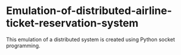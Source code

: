 # Emulation-of-distributed-airline-ticket-reservation-system
This emulation of a distributed system is created using Python socket programming.
